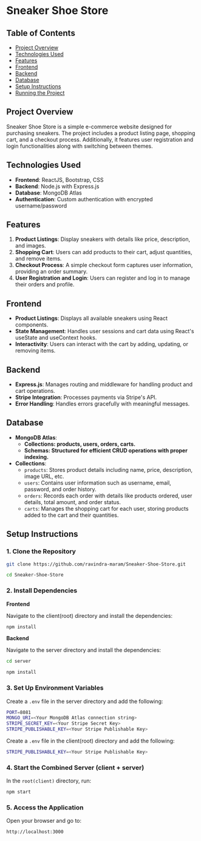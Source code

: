 # Sneaker Shoe Store

## Table of Contents

- [Project Overview](#project-overview)
- [Technologies Used](#technologies-used)
- [Features](#features)
- [Frontend](#frontend)
- [Backend](#backend)
- [Database](#database)
- [Setup Instructions](#setup-instructions)
- [Running the Project](#running-the-project)

## Project Overview

Sneaker Shoe Store is a simple e-commerce website designed for purchasing sneakers. The project includes a product listing page, shopping cart, and a checkout process. Additionally, it features user registration and login functionalities along with switching between themes.

## Technologies Used

- **Frontend**: ReactJS, Bootstrap, CSS
- **Backend**: Node.js with Express.js
- **Database**: MongoDB Atlas
- **Authentication**: Custom authentication with encrypted username/password

## Features

1. **Product Listings**: Display sneakers with details like price, description, and images.
2. **Shopping Cart**: Users can add products to their cart, adjust quantities, and remove items.
3. **Checkout Process**: A simple checkout form captures user information, providing an order summary.
4. **User Registration and Login**: Users can register and log in to manage their orders and profile.

## Frontend

- **Product Listings**: Displays all available sneakers using React components.
- **State Management**: Handles user sessions and cart data using React's useState and useContext hooks.
- **Interactivity**: Users can interact with the cart by adding, updating, or removing items.

## Backend

- **Express.js**: Manages routing and middleware for handling product and cart operations.
- **Stripe Integration**: Processes payments via Stripe's API.
- **Error Handling**: Handles errors gracefully with meaningful messages.

## Database

- **MongoDB Atlas**:
  - **Collections: products, users, orders, carts.**
  - **Schemas: Structured for efficient CRUD operations with proper indexing.**
- **Collections**:
  - `products`: Stores product details including name, price, description, image URL, etc.
  - `users`: Contains user information such as username, email, password, and order history.
  - `orders`: Records each order with details like products ordered, user details, total amount, and order status.
  - `carts`: Manages the shopping cart for each user, storing products added to the cart and their quantities.

## Setup Instructions

### 1. Clone the Repository

```bash
git clone https://github.com/ravindra-maram/Sneaker-Shoe-Store.git

cd Sneaker-Shoe-Store
```

### 2. Install Dependencies

**Frontend**

Navigate to the client(root) directory and install the dependencies:

```bash
npm install
```

**Backend**

Navigate to the server directory and install the dependencies:

```bash
cd server

npm install
```

### 3. Set Up Environment Variables

Create a `.env` file in the server directory and add the following:

```bash
PORT=8081
MONGO_URI=<Your MongoDB Atlas connection string>
STRIPE_SECRET_KEY=<Your Stripe Secret Key>
STRIPE_PUBLISHABLE_KEY=<Your Stripe Publishable Key>
```

Create a `.env` file in the client(root) directory and add the following:

```bash
STRIPE_PUBLISHABLE_KEY=<Your Stripe Publishable Key>
```

### 4. Start the Combined Server (client + server)

In the `root(client)` directory, run:

```bash
npm start
```

### 5. Access the Application

Open your browser and go to:

```bash
http://localhost:3000
```
